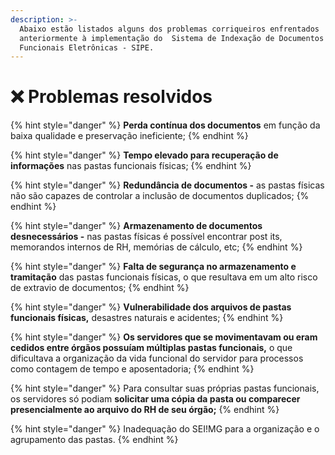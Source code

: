 ```yaml
---
description: >-
  Abaixo estão listados alguns dos problemas corriqueiros enfrentados
  anteriormente à implementação do  Sistema de Indexação de Documentos em Pastas
  Funcionais Eletrônicas - SIPE.
---
```


# ❌ Problemas resolvidos

{% hint style="danger" %}
&#x20;**Perda contínua dos documentos** em função da baixa qualidade e preservação ineficiente;
{% endhint %}

{% hint style="danger" %}
&#x20;**Tempo elevado para recuperação de informações** nas pastas funcionais físicas;
{% endhint %}

{% hint style="danger" %}
**Redundância de documentos -** as pastas físicas não são capazes de controlar a inclusão de documentos duplicados;
{% endhint %}

{% hint style="danger" %}
**Armazenamento de documentos desnecessários -** nas pastas físicas é possível encontrar post its, memorandos internos de RH, memórias de cálculo, etc;
{% endhint %}

{% hint style="danger" %}
**Falta de segurança no armazenamento e tramitação** das pastas funcionais físicas, o que resultava em um alto risco de extravio de documentos;
{% endhint %}

{% hint style="danger" %}
**Vulnerabilidade dos arquivos de pastas funcionais físicas,** desastres naturais e acidentes;
{% endhint %}

{% hint style="danger" %}
**Os servidores que se movimentavam ou eram cedidos entre órgãos possuíam múltiplas pastas funcionais,** o que dificultava a organização da vida funcional do servidor para processos como contagem de tempo e aposentadoria;
{% endhint %}

{% hint style="danger" %}
Para consultar suas próprias pastas funcionais, os servidores só podiam **solicitar uma cópia da pasta ou comparecer presencialmente ao arquivo do RH de seu órgão;**
{% endhint %}

{% hint style="danger" %}
Inadequação do SEI!MG para a organização e o agrupamento das pastas.
{% endhint %}

